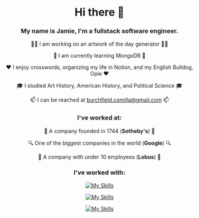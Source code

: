 <div align="center">

# Hi there 👋

### My name is Jamie, I'm a fullstack software engineer.
  

👩‍💻 I am working on an artwork of the day generator 👩‍💻

🌱 I am currently learning MongoDB 🌱
  
❤️ I enjoy crosswords, organizing my life in Notion, and my English Bulldog, Opie ❤️
  
🎓 I studied Art History, American History, and Political Science 🎓
  
📫 I can be reached at burchfield.camilla@gmail.com 📫
  
  
### I've worked at:
    
🔨 A company founded in 1744 (**Sotheby's**) 🔨
  
🔍  One of the biggest companies in the world (**Google**) 🔍
  
🎨 A company with under 10 employees (**Lobus**) 🎨
  
### I've worked with:

[![My Skills](https://skillicons.dev/icons?i=js,react,redux,html,css)](https://skillicons.dev)

[![My Skills](https://skillicons.dev/icons?i=nodejs,express,rails,ruby,aws)](https://skillicons.dev)

[![My Skills](https://skillicons.dev/icons?i=mongodb,sqlite,postgres,postman,webpack)](https://skillicons.dev)

</div>

